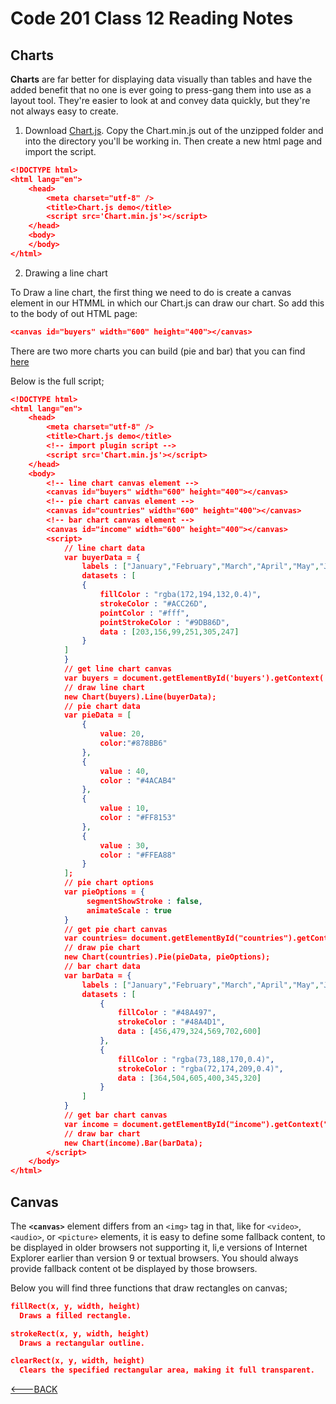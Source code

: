 # Code 201 Class 12 Reading Notes

## Charts

**Charts** are far better for displaying data visually than tables and have the added benefit that no one is ever going to press-gang them into use as a layout tool. They're easier to look at and convey data quickly, but they're not always easy to create.

1) Download [Chart.js](https://github.com/chartjs/Chart.js). Copy the Chart.min.js out of the unzipped folder and into the directory you'll be working in. Then create a new html page and import the script.

```json
<!DOCTYPE html>
<html lang="en">
    <head>
        <meta charset="utf-8" />
        <title>Chart.js demo</title>
        <script src='Chart.min.js'></script>
    </head>
    <body>
    </body>
</html>
```

2) Drawing a line chart

To Draw a line chart, the first thing we need to do is create a canvas element in our HTMML in which our Chart.js can draw our chart. So add this to the body of out HTML page:

```json
<canvas id="buyers" width="600" height="400"></canvas>
```

There are two more charts you can build (pie and bar) that you can find [here](https://www.webdesignerdepot.com/2013/11/easily-create-stunning-animated-charts-with-chart-js/)

Below is the full script;

```json
<!DOCTYPE html>
<html lang="en">
    <head>
        <meta charset="utf-8" />
        <title>Chart.js demo</title>
        <!-- import plugin script -->
        <script src='Chart.min.js'></script>
    </head>
    <body>
        <!-- line chart canvas element -->
        <canvas id="buyers" width="600" height="400"></canvas>
        <!-- pie chart canvas element -->
        <canvas id="countries" width="600" height="400"></canvas>
        <!-- bar chart canvas element -->
        <canvas id="income" width="600" height="400"></canvas>
        <script>
            // line chart data
            var buyerData = {
                labels : ["January","February","March","April","May","June"],
                datasets : [
                {
                    fillColor : "rgba(172,194,132,0.4)",
                    strokeColor : "#ACC26D",
                    pointColor : "#fff",
                    pointStrokeColor : "#9DB86D",
                    data : [203,156,99,251,305,247]
                }
            ]
            }
            // get line chart canvas
            var buyers = document.getElementById('buyers').getContext('2d');
            // draw line chart
            new Chart(buyers).Line(buyerData);
            // pie chart data
            var pieData = [
                {
                    value: 20,
                    color:"#878BB6"
                },
                {
                    value : 40,
                    color : "#4ACAB4"
                },
                {
                    value : 10,
                    color : "#FF8153"
                },
                {
                    value : 30,
                    color : "#FFEA88"
                }
            ];
            // pie chart options
            var pieOptions = {
                 segmentShowStroke : false,
                 animateScale : true
            }
            // get pie chart canvas
            var countries= document.getElementById("countries").getContext("2d");
            // draw pie chart
            new Chart(countries).Pie(pieData, pieOptions);
            // bar chart data
            var barData = {
                labels : ["January","February","March","April","May","June"],
                datasets : [
                    {
                        fillColor : "#48A497",
                        strokeColor : "#48A4D1",
                        data : [456,479,324,569,702,600]
                    },
                    {
                        fillColor : "rgba(73,188,170,0.4)",
                        strokeColor : "rgba(72,174,209,0.4)",
                        data : [364,504,605,400,345,320]
                    }
                ]
            }
            // get bar chart canvas
            var income = document.getElementById("income").getContext("2d");
            // draw bar chart
            new Chart(income).Bar(barData);
        </script>
    </body>
</html>
```

## Canvas

The **`<canvas>`** element differs from an `<img>` tag in that, like for `<video>`, `<audio>`, or `<picture>` elements, it is easy to define some fallback content, to be displayed in older browsers not supporting it, li,e versions of Internet Explorer earlier than version 9 or textual browsers. You should always provide fallback content ot be displayed by those browsers.

Below you will find three functions that draw rectangles on canvas;

```json
fillRect(x, y, width, height)
  Draws a filled rectangle.

strokeRect(x, y, width, height)
  Draws a rectangular outline.

clearRect(x, y, width, height)
  Clears the specified rectangular area, making it full transparent.

```

[<---BACK](README.md)
